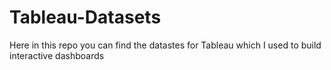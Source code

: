 # Tableau-Datasets #        

Here in this repo you can find the datastes for Tableau which I used to build interactive dashboards    
  
  
   
 
  
  
  
   
 
  
 

